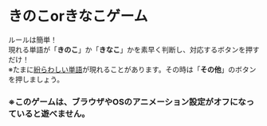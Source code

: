 # きのこorきなこゲーム
ルールは簡単！<br>
現れる単語が「**きのこ**」か「**きなこ**」かを素早く判断し、対応するボタンを押すだけ！<br>
※たまに<u>紛らわしい単語</u>が現れることがあります。その時は「**その他**」のボタンを押しましょう。

### ※このゲームは、ブラウザやOSのアニメーション設定がオフになっていると遊べません。